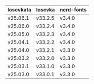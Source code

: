 | Iosevkata | Iosevka | nerd-fonts |
| :-------- | :------ | :--------- |
| v25.06.1  | v33.2.5 | v3.4.0     |
| v25.06.0  | v33.2.4 | v3.4.0     |
| v25.05.0  | v33.2.3 | v3.4.0     |
| v25.04.1  | v33.2.2 | v3.4.0     |
| v25.04.0  | v33.2.1 | v3.3.0     |
| v25.03.2  | v33.2.0 | v3.3.0     |
| v25.03.1  | v33.1.0 | v3.3.0     |
| v25.03.0  | v33.0.1 | v3.3.0     |
